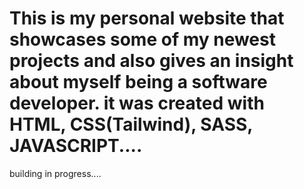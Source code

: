 # This is my personal website that showcases some of my newest projects and also gives an insight about myself being a software developer. it was created with HTML, CSS(Tailwind), SASS, JAVASCRIPT....

 building in progress....
